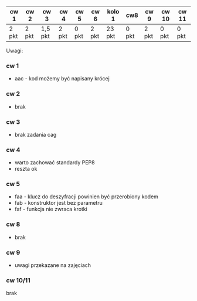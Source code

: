 | cw 1 | cw 2 | cw 3| cw 4| cw 5| cw 6| kolo 1|  cw8 | cw 9 | cw 10 | cw 11|
|---|---|---|---|---|---|---|---|---|---|---|
| 2 pkt | 2 pkt | 1,5 pkt | 2 pkt| 0 pkt  | 2 pkt | 23 pkt | 0 pkt | 2 pkt | 0 pkt | 0 pkt |

Uwagi:


### cw 1

* aac - kod możemy być napisany krócej


### cw 2

* brak

### cw 3

* brak zadania cag

### cw 4

* warto zachować standardy PEP8
* reszta ok

### cw 5

* faa - klucz do deszyfracji powinien być przerobiony kodem
* fab - konstruktor jest bez parametru
* faf - funkcja nie zwraca krotki

### cw 8

* brak

### cw 9

* uwagi przekazane na zajęciach

### cw 10/11

brak
